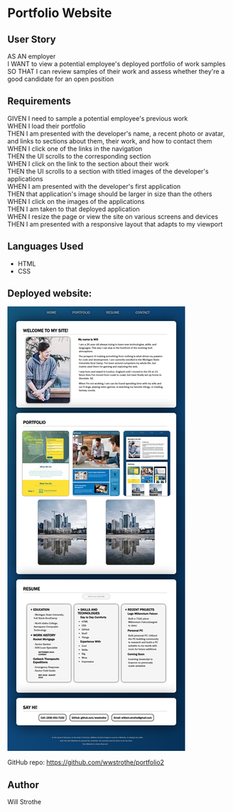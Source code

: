 # Portfolio Website


## User Story

AS AN employer  
I WANT to view a potential employee's deployed portfolio of work samples  
SO THAT I can review samples of their work and assess whether they're a good candidate for an open position

## Requirements

GIVEN I need to sample a potential employee's previous work  
WHEN I load their portfolio  
THEN I am presented with the developer's name, a recent photo or avatar, and links to sections about them, their work, and how to contact them
WHEN I click one of the links in the navigation  
THEN the UI scrolls to the corresponding section  
WHEN I click on the link to the section about their work  
THEN the UI scrolls to a section with titled images of the developer's applications  
WHEN I am presented with the developer's first application  
THEN that application's image should be larger in size than the others  
WHEN I click on the images of the applications  
THEN I am taken to that deployed application  
WHEN I resize the page or view the site on various screens and devices  
THEN I am presented with a responsive layout that adapts to my viewport  

## Languages Used
- HTML
- CSS

## Deployed website: 

![deployed website layout](/Assets/Images/portfolio-website.png)

GitHub repo: https://github.com/wwstrothe/portfolio2



## Author

Will Strothe